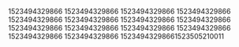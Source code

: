 1523494329866
1523494329866
1523494329866
1523494329866
1523494329866
1523494329866
1523494329866
1523494329866
1523494329866
1523494329866
1523494329866
1523494329866
1523494329866
1523494329866
15234943298661523505210011